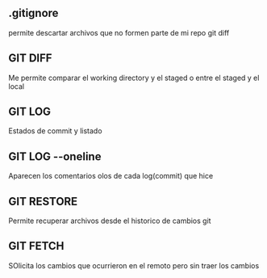 ## .gitignore 
permite descartar archivos que no formen parte de mi repo
git diff
## GIT DIFF
Me permite comparar el working directory y el staged o entre el staged y el local
## GIT LOG 
Estados de  commit y listado
## GIT LOG --oneline
Aparecen los comentarios olos de cada log(commit) que hice
## GIT RESTORE
Permite recuperar archivos desde el historico de cambios git
## GIT FETCH
 
 SOlicita los cambios que ocurrieron en el remoto pero sin traer los cambios
 